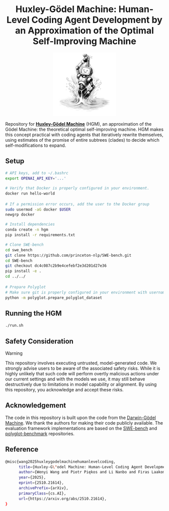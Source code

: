 <h1 align="center">
   Huxley-Gödel Machine: Human-Level Coding Agent Development by an Approximation of the Optimal Self-Improving Machine
</h1>

<p align="center">
  <img src="./misc/hgm.png" width="40%" height="auto" />
</p> 

Repository for **[Huxley-Gödel Machine](https://arxiv.org/abs/2510.21614)** (HGM), an approximation of the Gödel Machine: the theoretical optimal self-improving machine. HGM makes this concept practical with coding agents that iteratively rewrite themselves, using estimates of the promise of entire subtrees (clades) to decide which self-modifications to expand.

## Setup
```bash
# API keys, add to ~/.bashrc
export OPENAI_API_KEY='...'
```

```bash
# Verify that Docker is properly configured in your environment.
docker run hello-world
 
# If a permission error occurs, add the user to the Docker group
sudo usermod -aG docker $USER
newgrp docker
```

```bash
# Install dependencies
conda create -n hgm
pip install -r requirements.txt
```

```bash
# Clone SWE-bench
cd swe_bench
git clone https://github.com/princeton-nlp/SWE-bench.git
cd SWE-bench
git checkout dc4c087c2b9e4cefebf2e3d201d27e36
pip install -e .
cd ../../

# Prepare Polyglot
# Make sure git is properly configured in your environment with username and email
python -m polyglot.prepare_polyglot_dataset
```

## Running the HGM
```bash
./run.sh
```

## Safety Consideration
> [!WARNING]  
> This repository involves executing untrusted, model-generated code. We strongly advise users to be aware of the associated safety risks. While it is highly unlikely that such code will perform overtly malicious actions under our current settings and with the models we use, it may still behave destructively due to limitations in model capability or alignment. By using this repository, you acknowledge and accept these risks.

## Acknowledgement

The code in this repository is built upon the code from the [Darwin-Gödel Machine](https://github.com/jennyzzt/dgm/tree/main). We thank the authors for making their code publicly available. The evaluation framework implementations are based on the [SWE-bench](https://github.com/swe-bench/SWE-bench) and [polyglot-benchmark](https://github.com/Aider-AI/polyglot-benchmark) repositories.

## Reference

```bash
@misc{wang2025huxleygodelmachinehumanlevelcoding,
      title={Huxley-G\"odel Machine: Human-Level Coding Agent Development by an Approximation of the Optimal Self-Improving Machine}, 
      author={Wenyi Wang and Piotr Piękos and Li Nanbo and Firas Laakom and Yimeng Chen and Mateusz Ostaszewski and Mingchen Zhuge and Jürgen Schmidhuber},
      year={2025},
      eprint={2510.21614},
      archivePrefix={arXiv},
      primaryClass={cs.AI},
      url={https://arxiv.org/abs/2510.21614}, 
}
```

